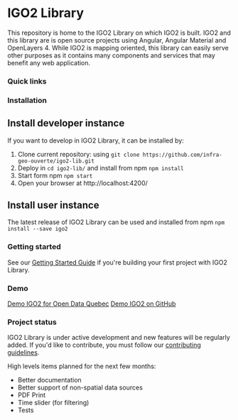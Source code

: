 # IGO2 Library

This repository is home to the IGO2 Library on which IGO2 is built. IGO2 and this library are is open source projects using Angular, Angular Material and OpenLayers 4. While IGO2 is mapping oriented, this library can easily serve other purposes as it contains many components and services that may benefit any web application.

### Quick links

### Installation

## Install developer instance
If you want to develop in IGO2 Library, it can be installed by:
1. Clone current repository: using `git clone https://github.com/infra-geo-ouverte/igo2-lib.git`
2. Deploy in `cd igo2-lib/` and install from npm `npm install`
3. Start form npm `npm start`
4. Open your browser at http://localhost:4200/

## Install user instance
The latest release of IGO2 Library can be used and installed from npm `npm install --save igo2`

### Getting started

See our [Getting Started Guide](https://github.com/infra-geo-ouverte/igo2-lib/blob/master/guides/getting-started.md)
if you're building your first project with IGO2 Library.

### Demo

[Demo IGO2 for Open Data Quebec](https://geoegl.msp.gouv.qc.ca/igo2/apercu-qc/)
[Demo IGO2 on GitHub](https://github.com/infra-geo-ouverte/igo2#table-of-content-english)


### Project status

IGO2 Library is under active development and new features will be regularly added. If you'd like to contribute, you must follow our [contributing guidelines](https://github.com/infra-geo-ouverte/igo2-lib/blob/master/CONTRIBUTING.md).

High levels items planned for the next few months:

- Better documentation
- Better support of non-spatial data sources
- PDF Print
- Time slider (for filtering)
- Tests

